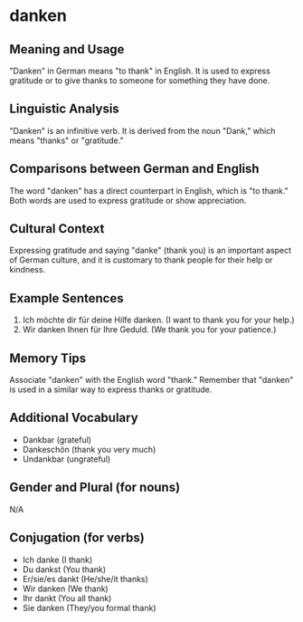 # danken
## Meaning and Usage
"Danken" in German means "to thank" in English. It is used to express gratitude or to give thanks to someone for something they have done.

## Linguistic Analysis
"Danken" is an infinitive verb. It is derived from the noun "Dank," which means "thanks" or "gratitude."

## Comparisons between German and English
The word "danken" has a direct counterpart in English, which is "to thank." Both words are used to express gratitude or show appreciation.

## Cultural Context
Expressing gratitude and saying "danke" (thank you) is an important aspect of German culture, and it is customary to thank people for their help or kindness.

## Example Sentences
1. Ich möchte dir für deine Hilfe danken. (I want to thank you for your help.)
2. Wir danken Ihnen für Ihre Geduld. (We thank you for your patience.)

## Memory Tips
Associate "danken" with the English word "thank." Remember that "danken" is used in a similar way to express thanks or gratitude.

## Additional Vocabulary
- Dankbar (grateful)
- Dankeschön (thank you very much)
- Undankbar (ungrateful)

## Gender and Plural (for nouns)
N/A

## Conjugation (for verbs)
- Ich danke (I thank)
- Du dankst (You thank)
- Er/sie/es dankt (He/she/it thanks)
- Wir danken (We thank)
- Ihr dankt (You all thank)
- Sie danken (They/you formal thank)
